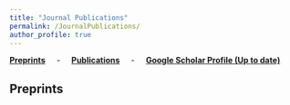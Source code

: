 ```yaml
---
title: "Journal Publications"
permalink: /JournalPublications/
author_profile: true
---
```


**[Preprints](#preps)** &nbsp; &nbsp; - &nbsp; &nbsp; **[Publications](#pubs)** &nbsp; &nbsp; - &nbsp; &nbsp; **[Google Scholar Profile (Up to date)](https://scholar.google.com/citations?user=GvXOVv0AAAAJ)**

<h2 id="preps">
Preprints
</h2>
<!--
[C6] **"Seeing the forest and the tree: Building representations of both individual and collective dynamics with transformers"** [arXiv](https://arxiv.org/pdf/2206.06131.pdf) \
&emsp; &emsp; 👤<u>Authors</u>: **Ran Liu**, Mehdi Azabou, Max Dabagia, Jingyun Xiao, and Eva L Dyer. \
&emsp; &emsp; 🔑<u>Keywords</u>: Transformer, multi-channel time-series, neural decoding, domain generalization. \
&emsp; &emsp; 🔥**To appear in NeurIPS 2022**

[C5] **"MTNeuro: A Benchmark for Evaluating Representations of Brain Structure Across Multiple Levels of Abstraction"** [OpenReview](https://openreview.net/pdf?id=5xuowSQ17vy) \
&emsp; &emsp; 👤<u>Authors</u>: Jorge Quesada, Lakshmi Sathidevi, **Ran Liu**, Nauman Ahad, Joy M Jackson, Mehdi Azabou, Jingyun Xiao, Chris Liding, Carolina Urzay, William Gray-Roncal, Erik Christopher Johnson, Eva L Dyer. \
&emsp; &emsp; 🔑<u>Keywords</u>: Representation learning, multi-task learning, new datasets. \
&emsp; &emsp; 🔥**To appear in NeurIPS 2022** (Datasets and Benchmarks)

**"Mine your own view: Self-supervised learning through across-sample prediction"** [arXiv](https://arxiv.org/pdf/2102.10106.pdf) \
&emsp; &emsp; 👤<u>Authors</u>: Mehdi Azabou, Mohammad Gheshlaghi Azar, **Ran Liu**, Chi-Heng Lin, Erik C Johnson, Kiran Bhaskaran-Nair, Max Dabagia, Bernardo Avila-Pires, Lindsey Kitchell, Keith B Hengen, William Gray-Roncal, Michal Valko, Eva L Dyer. \
&emsp; &emsp; 🔑<u>Keywords</u>: Representation learning, self-supervision, neural decoding, computer vision. -->


<h2 id="pubs">
Publications
</h2>

### Journal Articles

<u>[J004]</u>. **"Evolutionary Dendritic Neural Model for Classification Problems."**  
**Complexity**, Volume 2020, 19 August 2020, 6296209. **[CameraReady](https://doi.org/10.1155/2020/6296209)**  
👤<u>Authors</u>: Xiaoxiao Qian, Cheng Tang, Yuki Todo, Qiuzhen Lin, Junkai Ji.

<u>[J003]</u>. **"A novel machine learning technique for computer-aided diagnosis."**  
**Engineering Applications of Artificial Intelligence**, Volume 92, June 2020, 103627. **[CameraReady](https://doi.org/10.1016/j.engappai.2020.103627)**  
👤<u>Authors</u>: Cheng Tang, Junkai Ji, Yajiao Tang, Shangce Gao, Zheng Tang, Yuki Todo.

<u>[J002]</u>. **"Training an approximate logic dendritic neuron model using social learning particle swarm optimization algorithm."**  
**IEEE Access**, Volume 7, 30 September 2019, Pages 141947-141959. **[CameraReady](https://doi.org/10.1109/ACCESS.2019.2944682)**  
👤<u>Authors</u>: Shuangyu Song, Xingqian Chen, Cheng Tang, Shuangbao Song, Zheng Tang, Yuki Todo.

<u>[J001]</u>. **"An artificial bee colony algorithm search guided by scale-free networks."**  
**Information Sciences**, Volume 473, January 2019, Pages 142-165. **[CameraReady](https://doi.org/10.1016/j.ins.2018.09.034)**  
👤<u>Authors</u>: Junkai Ji, Shuangbao Song, **<u>Cheng Tang</u>**, Shangce Gao, Zheng Tang, Yuki Todo.  

